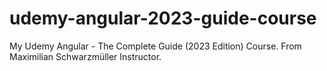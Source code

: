 # udemy-angular-2023-guide-course
My Udemy Angular - The Complete Guide (2023 Edition) Course. From Maximilian Schwarzmüller Instructor.
